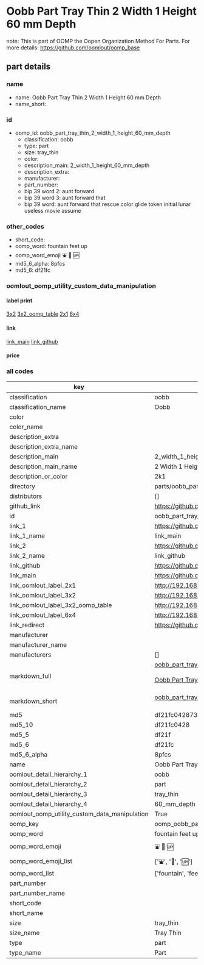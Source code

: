 # Oobb Part Tray Thin 2 Width 1 Height 60 mm Depth  

note: This is part of OOMP the Oopen Organization Method For Parts. For more details: https://github.com/oomlout/oomp_base

##  part details
  







### name
* name: Oobb Part Tray Thin 2 Width 1 Height 60 mm Depth
* name_short: 
### id
* oomp_id: oobb_part_tray_thin_2_width_1_height_60_mm_depth
  * classification: oobb
  * type: part
  * size: tray_thin
  * color: 
  * description_main: 2_width_1_height_60_mm_depth
  * description_extra: 
  * manufacturer: 
  * part_number: 
  * bip 39 word 2: aunt forward
  * bip 39 word 3: aunt forward that
  * bip 39 word: aunt forward that rescue color glide token initial lunar useless movie assume

### other_codes
* short_code: 
* oomp_word: fountain feet up
* oomp_word_emoji :fountain: :feet: :up:
* md5_6_alpha: 8pfcs
* md5_6: df21fc






### oomlout_oomp_utility_custom_data_manipulation
#### label print
[3x2](http://192.168.1.245:1112/?label=oomp%208pfcs)
[3x2_oomp_table](http://192.168.1.108:1112/?label=oomp%208pfcs)
[2x1](http://192.168.1.242:1112/?label=oomp%208pfcs)
[6x4](http://192.168.1.55:1112/?label=oomp%208pfcs)    

#### link

[link_main](https://github.com/oomlout/oomlout_oomp_version_1_messy/tree/main/parts/oobb_part_tray_thin_2_width_1_height_60_mm_depth) [link_github](https://github.com/oomlout/oomlout_oomp_version_1_messy/tree/main/parts/oobb_part_tray_thin_2_width_1_height_60_mm_depth)                             

#### price







### all codes 
| key | value |  
| --- | --- |  
| classification | oobb |  
| classification_name | Oobb |  
| color |  |  
| color_name |  |  
| description_extra |  |  
| description_extra_name |  |  
| description_main | 2_width_1_height_60_mm_depth |  
| description_main_name | 2 Width 1 Height 60 mm Depth |  
| description_or_color | 2k1 |  
| directory | parts/oobb_part_tray_thin_2_width_1_height_60_mm_depth |  
| distributors | [] |  
| github_link | https://github.com/oomlout/oomlout_oomp_part_src/tree/main/parts/oobb_part_tray_thin_2_width_1_height_60_mm_depth |  
| id | oobb_part_tray_thin_2_width_1_height_60_mm_depth |  
| link_1 | https://github.com/oomlout/oomlout_oomp_version_1_messy/tree/main/parts/oobb_part_tray_thin_2_width_1_height_60_mm_depth |  
| link_1_name | link_main |  
| link_2 | https://github.com/oomlout/oomlout_oomp_version_1_messy/tree/main/parts/oobb_part_tray_thin_2_width_1_height_60_mm_depth |  
| link_2_name | link_github |  
| link_github | https://github.com/oomlout/oomlout_oomp_version_1_messy/tree/main/parts/oobb_part_tray_thin_2_width_1_height_60_mm_depth |  
| link_main | https://github.com/oomlout/oomlout_oomp_version_1_messy/tree/main/parts/oobb_part_tray_thin_2_width_1_height_60_mm_depth |  
| link_oomlout_label_2x1 | http://192.168.1.242:1112/?label=oomp%208pfcs |  
| link_oomlout_label_3x2 | http://192.168.1.245:1112/?label=oomp%208pfcs |  
| link_oomlout_label_3x2_oomp_table | http://192.168.1.108:1112/?label=oomp%208pfcs |  
| link_oomlout_label_6x4 | http://192.168.1.55:1112/?label=oomp%208pfcs |  
| link_redirect | https://github.com/oomlout/oomlout_oomp_version_1_messy/tree/main/parts/oobb_part_tray_thin_2_width_1_height_60_mm_depth |  
| manufacturer |  |  
| manufacturer_name |  |  
| manufacturers | [] |  
| markdown_full | [oobb_part_tray_thin_2_width_1_height_60_mm_depth](none)<br>[](none)<br>[Oobb Part Tray Thin 2 Width 1 Height 60 Mm Depth](none)<br><br> |  
| markdown_short | [oobb_part_tray_thin_2_width_1_height_60_mm_depth](none)<br><br> |  
| md5 | df21fc042873fc7d8c16db73bfd6f07a |  
| md5_10 | df21fc0428 |  
| md5_5 | df21f |  
| md5_6 | df21fc |  
| md5_6_alpha | 8pfcs |  
| name | Oobb Part Tray Thin 2 Width 1 Height 60 mm Depth |  
| oomlout_detail_hierarchy_1 | oobb |  
| oomlout_detail_hierarchy_2 | part |  
| oomlout_detail_hierarchy_3 | tray_thin |  
| oomlout_detail_hierarchy_4 | 60_mm_depth |  
| oomlout_oomp_utility_custom_data_manipulation | True |  
| oomp_key | oomp_oobb_part_tray_thin_2_width_1_height_60_mm_depth |  
| oomp_word | fountain feet up |  
| oomp_word_emoji | :fountain: :feet: :up: |  
| oomp_word_emoji_list | [':fountain:', ':feet:', ':up:'] |  
| oomp_word_list | ['fountain', 'feet', 'up'] |  
| part_number |  |  
| part_number_name |  |  
| short_code |  |  
| short_name |  |  
| size | tray_thin |  
| size_name | Tray Thin |  
| type | part |  
| type_name | Part |  
